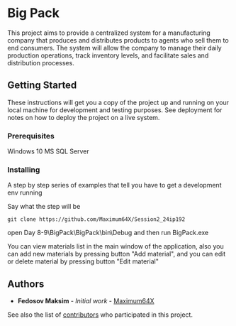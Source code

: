 # Big Pack

This project aims to provide a centralized system for a manufacturing company that produces and distributes products to agents who sell them to end consumers. The system will allow the company to manage their daily production operations, track inventory levels, and facilitate sales and distribution processes.

## Getting Started

These instructions will get you a copy of the project up and running on your local machine for development and testing purposes. See deployment for notes on how to deploy the project on a live system.

### Prerequisites

Windows 10
MS SQL Server

### Installing

A step by step series of examples that tell you have to get a development env running

Say what the step will be

```
git clone https://github.com/Maximum64X/Session2_24ip192
```

open Day 8-9\BigPack\BigPack\bin\Debug and then run BigPack.exe

You can view materials list in the main window of the application, also you can add new materials by pressing button "Add material", and you can edit or delete material by pressing button "Edit material"

## Authors

* **Fedosov Maksim** - *Initial work* - [Maximum64X](https://github.com/Maximum64X)

See also the list of [contributors](https://github.com/Maximum64X/Session2_24ip192/graphs/contributors) who participated in this project.

